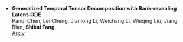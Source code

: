 ---
---

- **Generalized Temporal Tensor Decomposition with Rank-revealing Latent-ODE**  
 Panqi Chen, Lei Cheng, Jianlong Li, Weichang Li, Weiqing Liu, Jiang Bian, **Shikai Fang**  
[Arxiv](https://arxiv.org/abs/2502.06164)